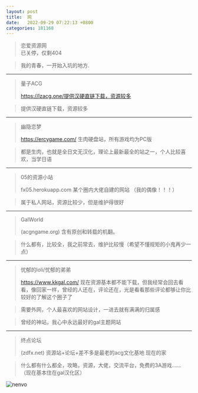 ```yaml
---
layout: post
title:  网
date:   2022-09-29 07:22:13 +0800
categories: 181168
---
```


>恋爱资源网    
已关停，仅剩404

>我的青春，一开始入坑的地方.
---
>量子ACG
> 
>https://lzacg.one/提供汉硬直链下载，资源较多

>提供汉硬直链下载，资源较多
---
>幽隐恋梦
>
>https://ercygame.com/
生肉硬盘站，所有游戏均为PC版

>都是生肉，也就是全日文无汉化，理论上最新最全的站之一，个人比较喜欢，当学日语
 ---
> 05的资源小站
>
>fx05.herokuapp.com
某个圈内大佬自建的网站
（我的偶像！！！）

>属于私人网站，资源比较少，但是维护得很好
---
>GalWorld
>
> (acgngame.org)
>含有原创和转载的机翻。

>什么都有，比较全，我之前常去，维护比较慢（希望不懂规矩的小鬼再少一点）

---

>忧郁的loli/忧郁的弟弟
>
>https://www.kkgal.com/
现在资源基本都不能下载，但我经常会回去看看，像回家一样，曾经的人还在，评论还在，光是看看那些评论都够让你比较好的了解这个圈子了

>需要外网，个人最喜欢的网站设计，一进去就有满满的归属感

>曾经的神站，我心中永远最好的gal主题网站

---
>终点论坛
>
> (zdfx.net)
资源站+论坛+差不多是最老的acg文化基地
现在的家

>什么都有什么都全，攻略，资源，大佬，交流平台，免费的3A游戏……
（现在基本住在gal汉化区）

![nenvo](https://i0.hdslb.com/bfs/new_dyn/c19dd2d936ce89f22a8ba353bc4c080a292063385.jpg@1554w.webp)
